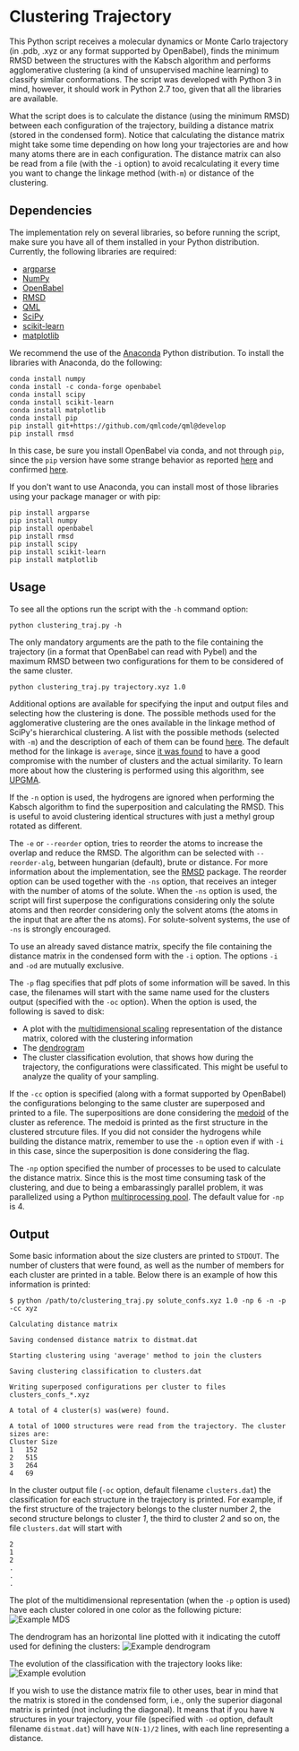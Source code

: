 # Clustering Trajectory
This Python script receives a molecular dynamics or Monte Carlo trajectory (in .pdb, .xyz or any format supported by OpenBabel), finds the minimum RMSD between the structures with the Kabsch algorithm and performs agglomerative clustering (a kind of unsupervised machine learning) to classify similar conformations. 
The script was developed with Python 3 in mind, however, it should work in Python 2.7 too, given that all the libraries are available.

What the script does is to calculate the distance (using the minimum RMSD) between each configuration of the trajectory, building a distance matrix (stored in the condensed form).
Notice that calculating the distance matrix might take some time depending on how long your trajectories are and how many atoms there are in each configuration.
The distance matrix can also be read from a file (with the `-i` option) to avoid recalculating it every time you want to change the linkage method (with`-m`) or distance of the clustering.

## Dependencies
The implementation rely on several libraries, so before running the script, make sure you have all of them installed in your Python distribution.
Currently, the following libraries are required:
- [argparse](https://docs.python.org/3/library/argparse.html)
- [NumPy](http://www.numpy.org/)
- [OpenBabel](http://openbabel.org/)
- [RMSD](https://github.com/charnley/rmsd)
- [QML](https://github.com/qmlcode/qml)
- [SciPy](https://www.scipy.org/)
- [scikit-learn](http://scikit-learn.org/stable/index.html)
- [matplotlib](https://matplotlib.org/)

We recommend the use of the [Anaconda](https://www.anaconda.com/download/) Python distribution.
To install the libraries with Anaconda, do the following:
```
conda install numpy
conda install -c conda-forge openbabel
conda install scipy
conda install scikit-learn
conda install matplotlib
conda install pip
pip install git+https://github.com/qmlcode/qml@develop
pip install rmsd
```

In this case, be sure you install OpenBabel via conda, and not through `pip`, since the `pip` version have some strange behavior as reported [here](https://github.com/scikit-learn/scikit-learn/issues/10196) and confirmed [here](https://github.com/openbabel/openbabel/issues/1702).

If you don't want to use Anaconda, you can install most of those libraries using your package manager or with pip:
```
pip install argparse
pip install numpy
pip install openbabel
pip install rmsd
pip install scipy
pip install scikit-learn
pip install matplotlib
```

## Usage
To see all the options run the script with the `-h` command option:
```
python clustering_traj.py -h
```

The only mandatory arguments are the path to the file containing the trajectory (in a format that OpenBabel can read with Pybel) and the maximum RMSD between two configurations for them to be considered of the same cluster.
```
python clustering_traj.py trajectory.xyz 1.0
```

Additional options are available for specifying the input and output files and selecting how the clustering is done.
The possible methods used for the agglomerative clustering are the ones available in the linkage method of SciPy's hierarchical clustering.
A list with the possible methods (selected with `-m`) and the description of each of them can be found [here](https://docs.scipy.org/doc/scipy-0.19.1/reference/generated/scipy.cluster.hierarchy.linkage.html).
The default method for the linkage is `average`, since [it was found](https://dx.doi.org/10.1021/ct700119m) to have a good compromise with the number of clusters and the actual similarity.
To learn more about how the clustering is performed using this algorithm, see [UPGMA](https://en.wikipedia.org/wiki/UPGMA).

If the `-n` option is used, the hydrogens are ignored when performing the Kabsch algorithm to find the superposition and calculating the RMSD.
This is useful to avoid clustering identical structures with just a methyl group rotated as different.

The `-e` or `--reorder` option, tries to reorder the atoms to increase the overlap and reduce the RMSD. 
The algorithm can be selected with `--reorder-alg`, between hungarian (default), brute or distance. 
For more information about the implementation, see the [RMSD](https://github.com/charnley/rmsd) package.
The reorder option can be used together with the `-ns` option, that receives an integer with the number of atoms of the solute.
When the `-ns` option is used, the script will first superpose the configurations considering only the solute atoms and then reorder considering only the solvent atoms (the atoms in the input that are after the ns atoms).
For solute-solvent systems, the use of `-ns` is strongly encouraged.

To use an already saved distance matrix, specify the file containing the distance matrix in the condensed form with the `-i` option.
The options `-i` and `-od` are mutually exclusive.

The `-p` flag specifies that pdf plots of some information will be saved.
In this case, the filenames will start with the same name used for the clusters output (specified with the `-oc` option).
When the option is used, the following is saved to disk:
- A plot with the [multidimensional scaling](http://scikit-learn.org/stable/modules/manifold.html#multidimensional-scaling) representation of the distance matrix, colored with the clustering information
- The [dendrogram](https://en.wikipedia.org/wiki/Dendrogram)
- The cluster classification evolution, that shows how during the trajectory, the configurations were classificated. This might be useful to analyze the quality of your sampling.

If the `-cc` option is specified (along with a format supported by OpenBabel) the configurations belonging to the same cluster are superposed and printed to a file.
The superpositions are done considering the [medoid](https://en.wikipedia.org/wiki/Medoid) of the cluster as reference.
The medoid is printed as the first structure in the clustered strcuture files.
If you did not consider the hydrogens while building the distance matrix, remember to use the `-n` option even if with `-i` in this case, since the superposition is done considering the flag.

The `-np` option specified the number of processes to be used to calculate the distance matrix.
Since this is the most time consuming task of the clustering, and due to being a embarassingly parallel problem, it was parallelized using a Python [multiprocessing pool](https://docs.python.org/3/library/multiprocessing.html).
The default value for `-np` is 4.

## Output
Some basic information about the size clusters are printed to `STDOUT`.
The number of clusters that were found, as well as the number of members for each cluster are printed in a table.
Below there is an example of how this information is printed:
```
$ python /path/to/clustering_traj.py solute_confs.xyz 1.0 -np 6 -n -p -cc xyz

Calculating distance matrix

Saving condensed distance matrix to distmat.dat

Starting clustering using 'average' method to join the clusters

Saving clustering classification to clusters.dat

Writing superposed configurations per cluster to files clusters_confs_*.xyz

A total of 4 cluster(s) was(were) found.

A total of 1000 structures were read from the trajectory. The cluster sizes are:
Cluster	Size
1	152
2	515
3	264
4	69

```

In the cluster output file (`-oc` option, default filename `clusters.dat`) the classification for each structure in the trajectory is printed.
For example, if the first structure of the trajectory belongs to the cluster number *2*, the second structure belongs to cluster *1*, the third to cluster *2* and so on, the file `clusters.dat` will start with
```
2
1
2
.
.
.
```

The plot of the multidimensional representation (when the `-p` option is used) have each cluster colored in one color as the following picture:
![Example MDS](img/example_mds.png)

The dendrogram has an horizontal line plotted with it indicating the cutoff used for defining the clusters:
![Example dendrogram](img/example_dendrogram.png)

The evolution of the classification with the trajectory looks like:
![Example evolution](img/example_evo.png)

If you wish to use the distance matrix file to other uses, bear in mind that the matrix is stored in the condensed form, i.e., only the superior diagonal matrix is printed (not including the diagonal).
It means that if you have `N` structures in your trajectory, your file (specified with `-od` option, default filename `distmat.dat`) will have `N(N-1)/2` lines, with each line representing a distance.

